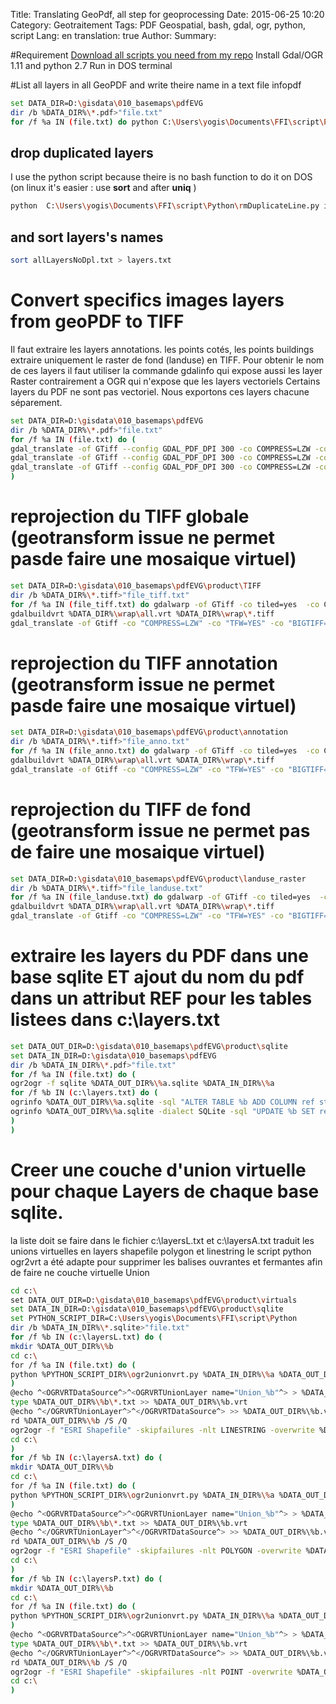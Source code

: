 Title:  Translating GeoPdf, all step for geoprocessing
Date: 2015-06-25 10:20
Category: Geotraitement
Tags: PDF Geospatial, bash, gdal, ogr, python, script
Lang: en
translation: true
Author:
Summary:

#Requirement
[<i class="icon-upload"></i> Download all scripts you need from my repo](https://github.com/yougis/geoscript/archive/master.zip)
Install Gdal/OGR 1.11 and python 2.7
Run in DOS terminal

#List all layers in all GeoPDF and write theire name in a text file infopdf

```bash
set DATA_DIR=D:\gisdata\010_basemaps\pdfEVG
dir /b %DATA_DIR%\*.pdf>"file.txt"
for /f %a IN (file.txt) do python C:\Users\yogis\Documents\FFI\script\Python\gdalinfolayers.py %DATA_DIR%\%a >> infopdf.txt
```

## drop duplicated layers
I use the python script because theire is no bash function to do it on DOS (on linux it's easier : use **sort** and after **uniq** )
```bash
python  C:\Users\yogis\Documents\FFI\script\Python\rmDuplicateLine.py infopdf.txt allLayersNoDpl.txt
```
## and sort layers's names
```bash 
sort allLayersNoDpl.txt > layers.txt
```

# Convert specifics images layers from geoPDF to TIFF 
Il faut extraire les layers annotations. les points cotés, les points buildings extraire uniquement le raster de fond (landuse) en TIFF.
Pour obtenir le nom de ces layers il faut utiliser la commande gdalinfo qui expose aussi les layer Raster contrairement a OGR qui n'expose que les layers vectoriels
Certains layers du PDF ne sont pas vectoriel. Nous exportons ces layers chacune séparement. 

```bash 
set DATA_DIR=D:\gisdata\010_basemaps\pdfEVG
dir /b %DATA_DIR%\*.pdf>"file.txt"
for /f %a IN (file.txt) do (
gdal_translate -of GTiff --config GDAL_PDF_DPI 300 -co COMPRESS=LZW -co "TFW=YES" %DATA_DIR%\%a %DATA_DIR%\product\TIFF\%a.tiff
gdal_translate -of GTiff --config GDAL_PDF_DPI 300 -co COMPRESS=LZW -co "TFW=YES" --config GDAL_PDF_LAYERS "Map_Interior.Image" -a_nodata "255 255 255"  %DATA_DIR%\%a %DATA_DIR%\landuse_raster\%a.tiff
gdal_translate -of GTiff --config GDAL_PDF_DPI 300 -co COMPRESS=LZW -co "TFW=YES" --config GDAL_PDF_LAYERS "Map_Interior.Blue_Anno","Map_Interior.Black_Anno","Map_Interior.ElevationP","Map_Interior.BuildingP" -a_nodata "255 255 255" %DATA_DIR%\%a %DATA_DIR%\product\annotation\%a.tiff
)
```

#  reprojection du TIFF globale (geotransform issue ne permet pasde faire une mosaique virtuel)
```bash 
set DATA_DIR=D:\gisdata\010_basemaps\pdfEVG\product\TIFF
dir /b %DATA_DIR%\*.tiff>"file_tiff.txt"
for /f %a IN (file_tiff.txt) do gdalwarp -of GTiff -co tiled=yes  -co COMPRESS=LZW -co "TFW=YES" -dstnodata 255 %DATA_DIR%\%a %DATA_DIR%\wrap\%a
gdalbuildvrt %DATA_DIR%\wrap\all.vrt %DATA_DIR%\wrap\*.tiff
gdal_translate -of Gtiff -co "COMPRESS=LZW" -co "TFW=YES" -co "BIGTIFF=YES"  %DATA_DIR%\wrap\all.vrt %DATA_DIR%\bigtiff\pdf.tiff
```

#  reprojection du TIFF annotation (geotransform issue ne permet pasde faire une mosaique virtuel)
```bash
set DATA_DIR=D:\gisdata\010_basemaps\pdfEVG\product\annotation
dir /b %DATA_DIR%\*.tiff>"file_anno.txt"
for /f %a IN (file_anno.txt) do gdalwarp -of GTiff -co tiled=yes  -co COMPRESS=LZW -co "TFW=YES" -dstnodata 255 %DATA_DIR%\%a %DATA_DIR%\wrap\%a
gdalbuildvrt %DATA_DIR%\wrap\all.vrt %DATA_DIR%\wrap\*.tiff
gdal_translate -of Gtiff -co "COMPRESS=LZW" -co "TFW=YES" -co "BIGTIFF=YES"  %DATA_DIR%\wrap\all.vrt %DATA_DIR%\bigtiff\annotation.tiff
```


#  reprojection du TIFF de fond (geotransform issue ne permet pas de faire une mosaique virtuel)
```bash
set DATA_DIR=D:\gisdata\010_basemaps\pdfEVG\product\landuse_raster
dir /b %DATA_DIR%\*.tiff>"file_landuse.txt"
for /f %a IN (file_landuse.txt) do gdalwarp -of GTiff -co tiled=yes  -co COMPRESS=LZW -co "TFW=YES" -dstnodata 255 %DATA_DIR%\%a %DATA_DIR%\wrap\%a
gdalbuildvrt %DATA_DIR%\wrap\all.vrt %DATA_DIR%\wrap\*.tiff
gdal_translate -of Gtiff -co "COMPRESS=LZW" -co "TFW=YES" -co "BIGTIFF=YES"  %DATA_DIR%\wrap\all.vrt %DATA_DIR%\bigtiff\landuse.tiff
```


# extraire les layers du PDF dans une base sqlite ET ajout du nom du pdf dans un attribut REF pour les tables listees dans c:\layers.txt
```bash 
set DATA_OUT_DIR=D:\gisdata\010_basemaps\pdfEVG\product\sqlite
set DATA_IN_DIR=D:\gisdata\010_basemaps\pdfEVG
dir /b %DATA_IN_DIR%\*.pdf>"file.txt"
for /f %a IN (file.txt) do (
ogr2ogr -f sqlite %DATA_OUT_DIR%\%a.sqlite %DATA_IN_DIR%\%a
for /f %b IN (c:\layers.txt) do (
ogrinfo %DATA_OUT_DIR%\%a.sqlite -sql "ALTER TABLE %b ADD COLUMN ref string(10)"
ogrinfo %DATA_OUT_DIR%\%a.sqlite -dialect SQLite -sql "UPDATE %b SET ref = '%a'"
)
)

```

# Creer une couche d'union virtuelle pour chaque Layers de chaque base sqlite. 
la liste doit se faire dans le fichier c:\layersL.txt et c:\layersA.txt
traduit les unions virtuelles en layers shapefile polygon et linestring
le script python ogr2vrt a été adapte pour supprimer les balises ouvrantes et fermantes afin de faire ne couche virtuelle Union
```bash
cd c:\
set DATA_OUT_DIR=D:\gisdata\010_basemaps\pdfEVG\product\virtuals
set DATA_IN_DIR=D:\gisdata\010_basemaps\pdfEVG\product\sqlite
set PYTHON_SCRIPT_DIR=C:\Users\yogis\Documents\FFI\script\Python
dir /b %DATA_IN_DIR%\*.sqlite>"file.txt"
for /f %b IN (c:\layersL.txt) do (
mkdir %DATA_OUT_DIR%\%b
cd c:\
for /f %a IN (file.txt) do (
python %PYTHON_SCRIPT_DIR%\ogr2unionvrt.py %DATA_IN_DIR%\%a %DATA_OUT_DIR%\%b\%a.txt %b
)
@echo ^<OGRVRTDataSource^>^<OGRVRTUnionLayer name="Union_%b"^> > %DATA_OUT_DIR%\%b.vrt
type %DATA_OUT_DIR%\%b\*.txt >> %DATA_OUT_DIR%\%b.vrt
@echo ^</OGRVRTUnionLayer^>^</OGRVRTDataSource^> >> %DATA_OUT_DIR%\%b.vrt
rd %DATA_OUT_DIR%\%b /S /Q
ogr2ogr -f "ESRI Shapefile" -skipfailures -nlt LINESTRING -overwrite %DATA_OUT_DIR%\..\shapefiles\%b.shp %DATA_OUT_DIR%\%b.vrt
cd c:\
)
for /f %b IN (c:\layersA.txt) do (
mkdir %DATA_OUT_DIR%\%b
cd c:\
for /f %a IN (file.txt) do (
python %PYTHON_SCRIPT_DIR%\ogr2unionvrt.py %DATA_IN_DIR%\%a %DATA_OUT_DIR%\%b\%a.txt %b
)
@echo ^<OGRVRTDataSource^>^<OGRVRTUnionLayer name="Union_%b"^> > %DATA_OUT_DIR%\%b.vrt
type %DATA_OUT_DIR%\%b\*.txt >> %DATA_OUT_DIR%\%b.vrt
@echo ^</OGRVRTUnionLayer^>^</OGRVRTDataSource^> >> %DATA_OUT_DIR%\%b.vrt
rd %DATA_OUT_DIR%\%b /S /Q
ogr2ogr -f "ESRI Shapefile" -skipfailures -nlt POLYGON -overwrite %DATA_OUT_DIR%\..\shapefiles\%b.shp %DATA_OUT_DIR%\%b.vrt
cd c:\
)
for /f %b IN (c:\layersP.txt) do (
mkdir %DATA_OUT_DIR%\%b
cd c:\
for /f %a IN (file.txt) do (
python %PYTHON_SCRIPT_DIR%\ogr2unionvrt.py %DATA_IN_DIR%\%a %DATA_OUT_DIR%\%b\%a.txt %b
)
@echo ^<OGRVRTDataSource^>^<OGRVRTUnionLayer name="Union_%b"^> > %DATA_OUT_DIR%\%b.vrt
type %DATA_OUT_DIR%\%b\*.txt >> %DATA_OUT_DIR%\%b.vrt
@echo ^</OGRVRTUnionLayer^>^</OGRVRTDataSource^> >> %DATA_OUT_DIR%\%b.vrt
rd %DATA_OUT_DIR%\%b /S /Q
ogr2ogr -f "ESRI Shapefile" -skipfailures -nlt POINT -overwrite %DATA_OUT_DIR%\..\shapefiles\%b.shp %DATA_OUT_DIR%\%b.vrt
cd c:\
)
```

